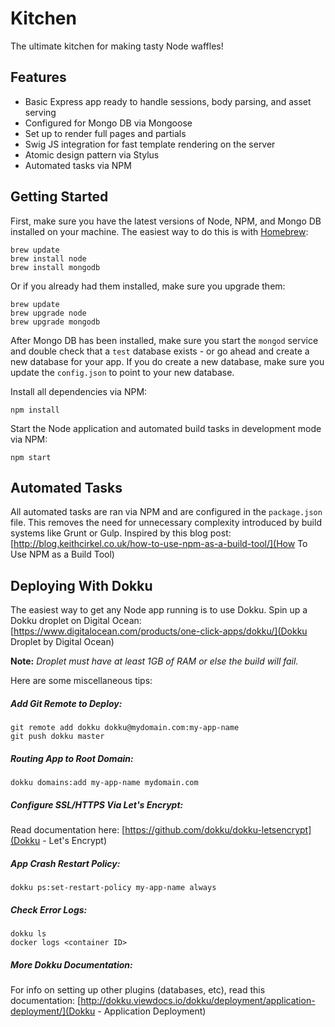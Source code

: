 Kitchen
=======

The ultimate kitchen for making tasty Node waffles!

## Features

* Basic Express app ready to handle sessions, body parsing, and asset serving
* Configured for Mongo DB via Mongoose
* Set up to render full pages and partials
* Swig JS integration for fast template rendering on the server
* Atomic design pattern via Stylus
* Automated tasks via NPM



## Getting Started

First, make sure you have the latest versions of Node, NPM, and Mongo DB installed on your machine. The easiest way to do this is with [Homebrew](http://brew.sh/):
```
brew update
brew install node
brew install mongodb
```

Or if you already had them installed, make sure you upgrade them:
```
brew update
brew upgrade node
brew upgrade mongodb
```

After Mongo DB has been installed, make sure you start the `mongod` service and double check that a `test` database exists - or go ahead and create a new database for your app. If you do create a new database, make sure you update the `config.json` to point to your new database.

Install all dependencies via NPM:
```
npm install
```

Start the Node application and automated build tasks in development mode via NPM:
```
npm start
```



## Automated Tasks

All automated tasks are ran via NPM and are configured in the `package.json` file. This removes the need for unnecessary complexity introduced by build systems like Grunt or Gulp. Inspired by this blog post: [http://blog.keithcirkel.co.uk/how-to-use-npm-as-a-build-tool/](How To Use NPM as a Build Tool)



## Deploying With Dokku

The easiest way to get any Node app running is to use Dokku. Spin up a Dokku droplet on Digital Ocean: [https://www.digitalocean.com/products/one-click-apps/dokku/](Dokku Droplet by Digital Ocean)

**Note:** *Droplet must have at least 1GB of RAM or else the build will fail.*

Here are some miscellaneous tips:

##### Add Git Remote to Deploy:

```
git remote add dokku dokku@mydomain.com:my-app-name
git push dokku master
```

##### Routing App to Root Domain:

```
dokku domains:add my-app-name mydomain.com
```

##### Configure SSL/HTTPS Via Let's Encrypt:

Read documentation here: [https://github.com/dokku/dokku-letsencrypt](Dokku - Let's Encrypt)

##### App Crash Restart Policy:

```
dokku ps:set-restart-policy my-app-name always
```

##### Check Error Logs:

```
dokku ls
docker logs <container ID>
```

##### More Dokku Documentation:

For info on setting up other plugins (databases, etc), read this documentation: [http://dokku.viewdocs.io/dokku/deployment/application-deployment/](Dokku - Application Deployment)
